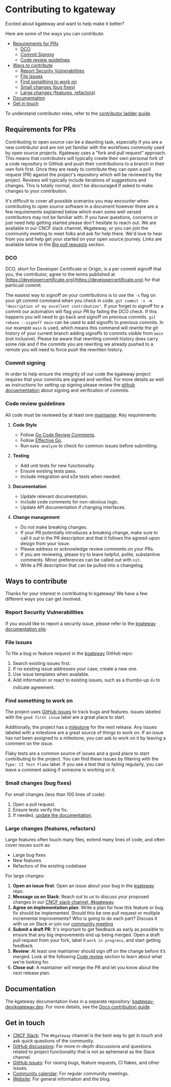# Contributing to kgateway

Excited about kgateway and want to help make it better?

Here are some of the ways you can contribute:

- [Requirements for PRs](#requirements-for-prs)
  - [DCO](#dco)
  - [Commit Signing](#commit-signing)
  - [Code review guidelines](#code-review-guidelines)
- [Ways to contribute](#ways-to-contribute)
  - [Report Security Vulnerabilities](#report-security-vulnerabilities)
  - [File issues](#file-issues)
  - [Find something to work on](#find-something-to-work-on)
  - [Small changes (bug fixes)](#small-changes-bug-fixes)
  - [Large changes (features, refactors)](#large-changes-features-refactors)
- [Documentation](#documentation)
- [Get in touch](#get-in-touch)

To understand contributor roles, refer to the [contributor ladder guide](CONTRIBUTOR_LADDER.md).

## Requirements for PRs

Contributing to open source can be a daunting task, especially if you are a new contributor and are not yet familiar with the workflows commonly used by open source projects. Kgateway uses a "fork and pull request" approach. This means that contributors will typically create their own personal fork of a code repository in GitHub and push their contributions to a branch in their own fork first. Once they are ready to contribute they can open a pull request (PR) against the project's repository which will be reviewed by the project. Reviews will typically include iterations of suggestions and changes. This is totally normal, don't be discouraged if asked to make changes to your contribution.

It's difficult to cover all possible scenarios you may encounter when contributing to open source software in a document however there are a few requirements explained below which even some well versed contributors may not be familiar with. If you have questions, concerns or just need help getting started please don't hesitate to reach out. We are available in our CNCF slack channel, #kgateway, or you can join the community meeting to meet folks and ask for help there. We'd love to hear from you and help get your started on your open source journey. Links are available below in the [Big pull requests](#big-prs) section<!-- TODO: fix this, see the section on big PRs for contact details isn't great -->.

### DCO

DCO, short for Developer Certificate or Origin, is a per commit signoff that you, the contributor, agree to the terms published at [https://developercertificate.org](https://developercertificate.org) for that particual commit.

The easiest way to signoff on your contributions is to use the `-s` flag on your git commit command when you check in code. `git commit -s -m "description of my excellent contribution"`. If your forget to signoff for a commit our automation will flag your PR by failing the DCO check. If this happens you will need to go back and signoff on previous commits. `git rebase --signoff main` can be used to add signoffs to previous commits. In our example `main` is used, which means this command will rewrite the git history of your current branch adding signoffs to commits visible from `main` (not inclusive). Please be aware that rewriting commit history does carry some risk and if the commits you are rewriting we already pushed to a remote you will need to force push the rewritten history.

### Commit signing

In order to help ensure the integrity of our code the kgateway project requires that your commits are signed and verified. For more details as well as instructions for setting up signing please review the [github docuementation](https://docs.github.com/en/authentication/managing-commit-signature-verification/about-commit-signature-verification) about signing and verification of commits.

### Code review guidelines

All code must be reviewed by at least one [maintainer](https://github.com/kgateway-dev/community/blob/main/MAINTAINERS.md). Key requirements:

1. **Code Style**
   
   - Follow [Go Code Review Comments](https://github.com/golang/go/wiki/CodeReviewComments).
   - Follow [Effective Go](https://golang.org/doc/effective_go).
   - Run `make analyze` to check for common issues before submitting.

2. **Testing**

   - Add unit tests for new functionality.
   - Ensure existing tests pass.
   - Include integration and e2e tests when needed.

3. **Documentation**
   
   - Update relevant documentation.
   - Include code comments for non-obvious logic.
   - Update API documentation if changing interfaces.

4. **Change management**
   
   - Do not make breaking changes.
   - If your PR potentially introduces a breaking change, make sure to call it out in the PR description and that it follows the agreed-upon design from your issue.
   - Please address or acknowledge review comments on your PRs.
   - If you are reviewing, please try to leave helpful, polite, substantive comments. Minor preferences can be called out with `nit`.
   - Write a PR description that can be pulled into a changelog.

## Ways to contribute

Thanks for your interest in contributing to kgateway! We have a few different ways you can get involved.

### Report Security Vulnerabilities

If you would like to report a security issue, please refer to the [kgateway documentation site](https://k8sgateway.io/docs/reference/vulnerabilities/). 

### File issues

To file a bug or feature request in the [kgateway](https://github.com/kgateway-dev/kgateway) GitHub repo:

1. Search existing issues first.
2. If no existing issue addresses your case, create a new one.
3. Use issue templates when available.
4. Add information or react to existing issues, such as a thumbs-up 👍 to indicate agreement.

### Find something to work on

The project uses [GitHub issues](https://github.com/kgateway-dev/kgateway/issues) to track bugs and features. Issues labeled with the `good first issue` label are a great place to start.

Additionally, the project has a [milestone](https://github.com/kgateway-dev/kgateway/milestones) for the next release. Any issues labeled with a milestone are a great source of things to work on. If an issue has not been assigned to a milestone, you can ask to work on it by leaving a comment on the issue.

Flaky tests are a common source of issues and a good place to start contributing to the project. You can find these issues by filtering with the `Type: CI Test Flake` label. If you see a test that is failing regularly, you can leave a comment asking if someone is working on it.

### Small changes (bug fixes)

For small changes (less than 100 lines of code):

1. Open a pull request.
2. Ensure tests verify the fix.
3. If needed, [update the documentation](#documentation).

### Large changes (features, refactors)

Large features often touch many files, extend many lines of code, and often cover issues such as:

* Large bug fixes
* New features
* Refactors of the existing codebase

For large changes:
1. **Open an issue first**: Open an issue about your bug in the [kgateway](https://github.com/kgateway-dev/kgateway) repo.
2. **Message us on Slack**: Reach out to us to discuss your proposed changes in our [CNCF slack channel, #kgateway](https://cloud-native.slack.com/archives/C080D3PJMS4).
3. **Agree on implementation plan**: Write a plan for how this feature or bug fix should be implemented. Should this be one pull request or multiple incremental improvements? Who is going to do each part? Discuss it with us on Slack or join our [community meeting](https://calendar.google.com/calendar/u/1?cid=ZDI0MzgzOWExMGYwMzAxZjVkYjQ0YTU0NmQ1MDJmODA5YTBjZDcwZGI4ZTBhZGNhMzIwYWRlZjJkOTQ4MzU5Y0Bncm91cC5jYWxlbmRhci5nb29nbGUuY29t)
4. **Submit a draft PR**: It's important to get feedback as early as possible to ensure that any big improvements end up being merged. Open a draft pull request from your fork, label it `work in progress`, and start getting feedback.
5. **Review**: At least one maintainer should sign off on the change before it’s merged. Look at the following [Code review](#code-review-guidelines) section to learn about what we're looking for.
6. **Close out**: A maintainer will merge the PR and let you know about the next release plan.

## Documentation

The kgateway documentation lives in a separate repository: [kgateway-dev/kgateway.dev](https://github.com/kgateway-dev/kgateway.dev). For more details, see the [Docs contribution guide](https://kgateway.dev/docs/reference/contribution/).

## Get in touch

* [CNCF Slack](https://cloud-native.slack.com/archives/C080D3PJMS4): The `#kgateway` channel is the best way to get in touch and ask quick questions of the community. 
* [GitHub discussions](https://github.com/kgateway-dev/kgateway/discussions): For more in-depth discussions and questions related to project functionality that is not as ephemeral as the Slack channel.
* [GitHub issues](https://github.com/kgateway-dev/kgateway/issues): For raising bugs, feature requests, CI flakes, and other issues.
* [Community calendar](https://calendar.google.com/calendar/u/1?cid=ZDI0MzgzOWExMGYwMzAxZjVkYjQ0YTU0NmQ1MDJmODA5YTBjZDcwZGI4ZTBhZGNhMzIwYWRlZjJkOTQ4MzU5Y0Bncm91cC5jYWxlbmRhci5nb29nbGUuY29t): For regular community meetings.
* [Website](https://kgateway.dev/): For general information and the blog.
